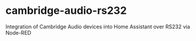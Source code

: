 # cambridge-audio-rs232
Integration of Cambridge Audio devices into Home Assistant over RS232 via Node-RED
